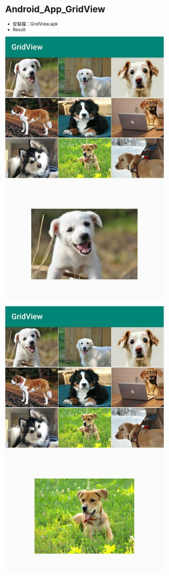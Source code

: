 # Android_App_GridView

* 安裝檔：GridView.apk
* Result

![image](https://github.com/bearprojects/Android_App_GridView/blob/1f0558ca01c18ac05c068b515949d03427ecfdb2/GridView_1.jpg)

![image](https://github.com/bearprojects/Android_App_GridView/blob/1f0558ca01c18ac05c068b515949d03427ecfdb2/GridView_2.jpg)
